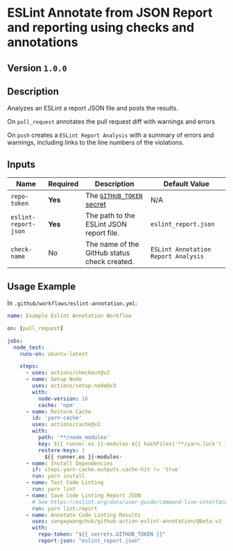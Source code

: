 
# ESLint Annotate from JSON Report and reporting using checks and annotations

## Version `1.0.0`

## Description

Analyzes an ESLint a report JSON file and posts the results.

On `pull_request` annotates the pull request diff with warnings and errors

On `push` creates a `ESLint Report Analysis` with a summary of errors and warnings, including links to the line numbers of the violations.


## Inputs

| Name | Required | Description | Default Value |
|---|---|---|---|
| `repo-token` | **Yes** | The [`GITHUB_TOKEN` secret](https://docs.github.com/en/actions/configuring-and-managing-workflows/authenticating-with-the-github_token#about-the-github_token-secret) | N/A |
| `eslint-report-json` | **Yes** | The path to the ESLint JSON report file. | `eslint_report.json` |
| `check-name` | No | The name of the GitHub status check created. | `ESLint Annotation Report Analysis` |


## Usage Example

In `.github/workflows/eslint-annotation.yml`:

```yml
name: Example Eslint Annotation Workflow

on: [pull_request]

jobs:
  node_test:
    runs-on: ubuntu-latest

    steps:
      - uses: actions/checkout@v2
      - name: Setup Node
        uses: actions/setup-node@v3
        with:
          node-version: 16
          cache: 'npm'
      - name: Restore Cache
        id: 'yarn-cache'
        uses: actions/cache@v2
        with:
          path: '**/node_modules'
          key: ${{ runner.os }}-modules-${{ hashFiles('**/yarn.lock') }}
          restore-keys: | 
            ${{ runner.os }}-modules-
      - name: Install Dependencies
        if: steps.yarn-cache.outputs.cache-hit != 'true'
        run: yarn install
      - name: Test Code Linting
        run: yarn lint
      - name: Save Code Linting Report JSON
        # See https://eslint.org/docs/user-guide/command-line-interface#options
        run: yarn lint:report
      - name: Annotate Code Linting Results
        uses: sangaywangchuk/github-action-eslint-annotation/@beta-v1
        with:
          repo-token: "${{ secrets.GITHUB_TOKEN }}"
          report-json: "eslint_report.json"
